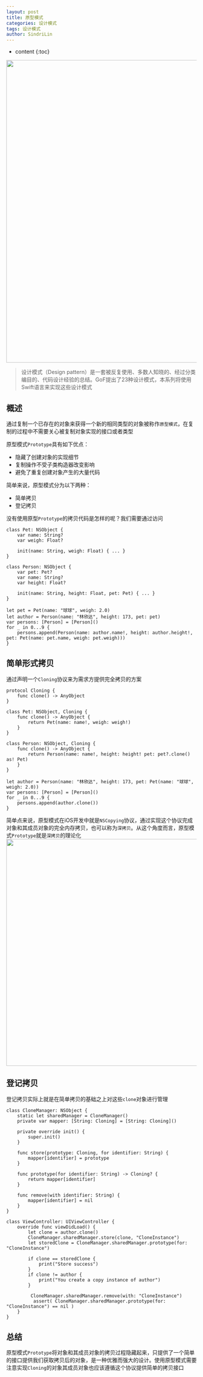 ```yaml
---
layout: post
title: 原型模式
categories: 设计模式
tags: 设计模式
author: SindriLin
---
```


* content
{:toc}

<span><img src="/images/designPatterns.png" width="800"></span>
> 设计模式（Design pattern）是一套被反复使用、多数人知晓的、经过分类编目的、代码设计经验的总结。GoF提出了23种设计模式，本系列将使用Swift语言来实现这些设计模式

概述
----
通过复制一个已存在的对象来获得一个新的相同类型的对象被称作`原型模式`，在复制的过程中不需要关心被复制对象实现的接口或者类型

原型模式`Prototype`具有如下优点：

  - 隐藏了创建对象的实现细节
  - 复制操作不受子类构造器改变影响
  - 避免了重复创建对象产生的大量代码

简单来说，原型模式分为以下两种：

- 简单拷贝
- 登记拷贝

没有使用原型`Prototype`的拷贝代码是怎样的呢？我们需要通过访问

    class Pet: NSObject {
        var name: String?
        var weigh: Float?
    
        init(name: String, weigh: Float) { ... }
    }

    class Person: NSObject {
        var pet: Pet?
        var name: String?
        var height: Float?
    
        init(name: String, height: Float, pet: Pet) { ... }
    }

    let pet = Pet(name: "球球", weigh: 2.0)
    let author = Person(name: "林欣达", height: 173, pet: pet)
    var persons: [Person] = [Person]()
    for _ in 0...9 {
        persons.append(Person(name: author.name!, height: author.height!, pet: Pet(name: pet.name, weigh: pet.weigh)))
    }

简单形式拷贝
----
通过声明一个`Cloning`协议来为需求方提供完全拷贝的方案

    protocol Cloning {
        func clone() -> AnyObject
    }

    class Pet: NSObject, Cloning {
        func clone() -> AnyObject {
            return Pet(name: name!, weigh: weigh!)
        }
    }

    class Person: NSObject, Cloning {
        func clone() -> AnyObject {
            return Person(name: name!, height: height! pet: pet?.clone() as! Pet)
        }
    }

    let author = Person(name: "林欣达", height: 173, pet: Pet(name: "球球", weigh: 2.0))
    var persons: [Person] = [Person]()
    for _ in 0...9 {
        persons.append(author.clone())
    }
    
简单点来说，原型模式在iOS开发中就是`NSCopying`协议，通过实现这个协议完成对象和其成员对象的完全内存拷贝，也可以称为`深拷贝`。从这个角度而言，原型模式`Prototype`就是`深拷贝`的理论化
<span><img src="/images/原型模式/1.jpeg" width="600"></span>


登记拷贝
----
登记拷贝实际上就是在简单拷贝的基础之上对这些`clone`对象进行管理

    class CloneManager: NSObject {
        static let sharedManager = CloneManager()
        private var mapper: [String: Cloning] = [String: Cloning]()
    
        private override init() {
            super.init()
        }
    
        func store(prototype: Cloning, for identifier: String) {
            mapper[identifier] = prototype
        }
    
        func prototype(for identifier: String) -> Cloning? {
            return mapper[identifier]
        }
    
        func remove(with identifier: String) {
            mapper[identifier] = nil
        }
    }

    class ViewController: UIViewController {
        override func viewDidLoad() {
            let clone = author.clone()
            CloneManager.sharedManager.store(clone, "CloneInstance")
            let storedClone = CloneManager.sharedManager.prototype(for: "CloneInstance")
            
            if clone == storedClone {
                print("Store success")
            }
            if clone != author {
                print("You create a copy instance of author")
            }

             CloneManager.sharedManager.remove(with: "CloneInstance")
              assert( CloneManager.sharedManager.prototype(for: "CloneInstance") == nil )
        }
    }

总结
----
原型模式`Prototype`将对象和其成员对象的拷贝过程隐藏起来，只提供了一个简单的接口提供我们获取拷贝后的对象，是一种优雅而强大的设计。使用原型模式需要注意实现`Cloning`的对象其成员对象也应该遵循这个协议提供简单的拷贝接口


